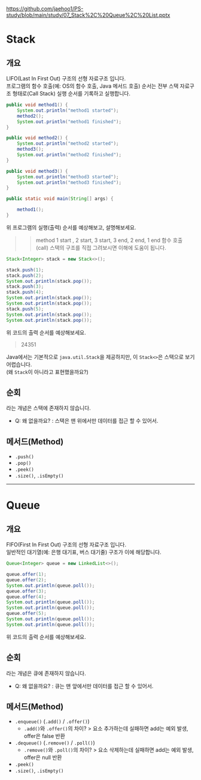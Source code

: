 https://github.com/jaehoo1/PS-study/blob/main/study/07_Stack%2C%20Queue%2C%20List.pptx

# Stack
## 개요
LIFO(Last In First Out) 구조의 선형 자료구조 입니다.  
프로그램의 함수 호출(예: OS의 함수 호출, Java 메서드 호출) 순서는 전부 스택 자료구조 형태로(Call Stack) 실행 순서를 기록하고 실행합니다.
```java
public void method1() {
    System.out.println("method1 started");
    method2();
    System.out.println("method1 finished");
}

public void method2() {
    System.out.println("method2 started");
    method3();
    System.out.println("method2 finished");
}

public void method3() {
    System.out.println("method3 started");
    System.out.println("method3 finished");
}

public static void main(String[] args) {

    method1();
}
```

위 프로그램의 실행(출력) 순서를 예상해보고, 설명해보세요.
>> method 1 start , 2 start, 3 start, 3 end, 2 end, 1 end
> 함수 호출(call) 스택의 구조를 직접 그려보시면 이해에 도움이 됩니다.

```java
Stack<Integer> stack = new Stack<>();

stack.push(1);
stack.push(2);
System.out.println(stack.pop());
stack.push(3);
stack.push(4);
System.out.println(stack.pop());
System.out.println(stack.pop());
stack.push(5);
System.out.println(stack.pop());
System.out.println(stack.pop());
```

위 코드의 출력 순서를 예상해보세요.
> 24351

Java에서는 기본적으로 `java.util.Stack`을 제공하지만, 이 `Stack<>`은 스택으로 보기 어렵습니다.  
(왜 `Stack`이 아니라고 표현했을까요?)

## 순회
라는 개념은 스택에 존재하지 않습니다.
- Q: 왜 없을까요? : 스택은 맨 위에서만 데이터를 접근 할 수 있어서. 

## 메서드(Method)
- `.push()`
- `.pop()`
- `.peek()`
- `.size()`, `.isEmpty()`

<hr/>

# Queue
## 개요
FIFO(First In First Out) 구조의 선형 자료구조 입니다.  
일반적인 대기열(예: 은행 대기표, 버스 대기줄) 구조가 이에 해당합니다.

```java
Queue<Integer> queue = new LinkedList<>();

queue.offer(1);
queue.offer(2);
System.out.println(queue.poll());
queue.offer(3);
queue.offer(4);
System.out.println(queue.poll());
System.out.println(queue.poll());
queue.offer(5);
System.out.println(queue.poll());
System.out.println(queue.poll());
```

위 코드의 출력 순서를 예상해보세요.

## 순회
라는 개념은 큐에 존재하지 않습니다.
- Q: 왜 없을까요? : 큐는 맨 앞에서만 데이터를 접근 할 수 있어서.

## 메서드(Method)
- `.enqueue()` (`.add()` / `.offer()`)
  - `.add()`와 `.offer()`의 차이? > 요소 추가하는데 실패하면 add는 예외 발생, offer은 false 반환 
- `.dequeue()` (`.remove()` / `.poll()`)
  - `.remove()`와 `.poll()`의 차이? > 요소 삭제하는데 실패하면 add는 예외 발생, offer은 null 반환
- `.peek()`
- `.size()`, `.isEmpty()`